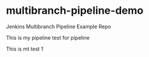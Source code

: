 # multibranch-pipeline-demo
Jenkins Multibranch Pipeline Example Repo

This is my pipeline test for pipeline

This is mt test 1
